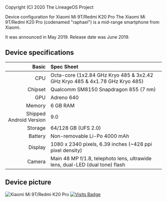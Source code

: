 Copyright (C) 2020 The LineageOS Project

Device configuration for Xiaomi Mi 9T/Redmi K20 Pro
The Xiaomi Mi 9T/Redmi K20 Pro (codenamed "raphael") is a mid-range smartphone from Xiaomi.

It was announced in May 2019. Release date was June 2019.

## Device specifications

Basic   | Spec Sheet
-------:|:-------------------------
CPU     | Octa-core (1x2.84 GHz Kryo 485 & 3x2.42 GHz Kryo 485 & 4x1.78 GHz Kryo 485)
Chipset | Qualcomm SM8150 Snapdragon 855 (7 nm)
GPU     | Adreno 640
Memory  | 6 GB RAM
Shipped Android Version | 9.0
Storage | 64/128 GB (UFS 2.0)
Battery | Non-removable Li-Po 4000 mAh
Display | 1080 x 2340 pixels, 6.39 inches (~428 ppi pixel density)
Camera  | Main 48 MP f/1.8, telephoto lens, ultrawide lens, dual-LED (dual tone) flash

## Device picture

![Xiaomi Mi 9T/Redmi K20 Pro](https://i01.appmifile.com/webfile/globalimg/products/pc/redmik20/index_slider_1.png "Xiaomi Mi 9T/Redmi K20 Pro in carbon black")
[![Visits Badge](https://badges.pufler.dev/visits/puf17640/git-badges)](https://badges.pufler.dev)
